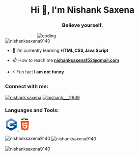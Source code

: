 
<h1 align="center">Hi 👋, I'm Nishank Saxena</h1>
<h3 align="center">Believe yourself.</h3>

<img align="right" alt="coding" width="400" src="https://media1.giphy.com/media/bGgsc5mWoryfgKBx1u/200w.gif?cid=6c09b9526e8thnb4vna2syy4rjoaehw8pibnwfe44r2dz38a&ep=v1_gifs_search&rid=200w.gif&ct=g">

<p align="left"> <img src="https://komarev.com/ghpvc/?username=nishanksaxena9140&label=Profile%20views&color=0e75b6&style=flat" alt="nishanksaxena9140" /> </p>

- 🌱 I’m currently learning **HTML,CSS,Java Script**

- 📫 How to reach me **nishanksaxena152@gmail.com**

- ⚡ Fun fact **I am not funny**

<h3 align="left">Connect with me:</h3>
<p align="left">
<a href="https://fb.com/nishank saxena" target="blank"><img align="center" src="https://raw.githubusercontent.com/rahuldkjain/github-profile-readme-generator/master/src/images/icons/Social/facebook.svg" alt="nishank saxena" height="30" width="40" /></a>
<a href="https://instagram.com/nishank___2839" target="blank"><img align="center" src="https://raw.githubusercontent.com/rahuldkjain/github-profile-readme-generator/master/src/images/icons/Social/instagram.svg" alt="nishank___2839" height="30" width="40" /></a>
</p>

<h3 align="left">Languages and Tools:</h3>
<p align="left"> <a href="https://www.w3schools.com/cpp/" target="_blank" rel="noreferrer"> <img src="https://raw.githubusercontent.com/devicons/devicon/master/icons/cplusplus/cplusplus-original.svg" alt="cplusplus" width="40" height="40"/> </a> <a href="https://www.w3.org/html/" target="_blank" rel="noreferrer"> <img src="https://raw.githubusercontent.com/devicons/devicon/master/icons/html5/html5-original-wordmark.svg" alt="html5" width="40" height="40"/> </a> </p>

<p><img align="left" src="https://github-readme-stats.vercel.app/api/top-langs?username=nishanksaxena9140&show_icons=true&locale=en&layout=compact" alt="nishanksaxena9140" /></p>

<p>&nbsp;<img align="center" src="https://github-readme-stats.vercel.app/api?username=nishanksaxena9140&show_icons=true&locale=en" alt="nishanksaxena9140" /></p>

<p><img align="center" src="https://github-readme-streak-stats.herokuapp.com/?user=nishanksaxena9140&" alt="nishanksaxena9140" /></p>
